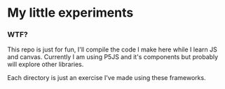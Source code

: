 # My little experiments

### WTF?

This repo is just for fun, I'll compile the code I make here while I learn JS and canvas.
Currently I am using P5JS and it's components but probably will explore other libraries.

Each directory is just an exercise I've made using these frameworks.


